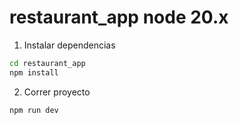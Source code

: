 # restaurant_app node 20.x





1. Instalar dependencias

```bash
cd restaurant_app
npm install
```

2. Correr proyecto

```bash
npm run dev
```
